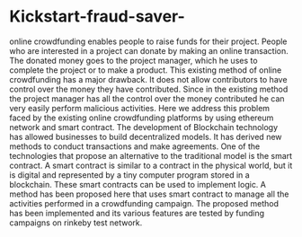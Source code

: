 # Kickstart-fraud-saver-
online crowdfunding enables people to raise funds for their project. People who are interested in a project can donate by making an online transaction. The donated money goes to the project manager, which he uses to complete the project or to make a product. This existing method of online crowdfunding has a major drawback. It does not allow contributors to have control over the money they have contributed. Since in the existing method the project manager has all the control over the money contributed he can very easily perform malicious activities. Here we address this problem faced by the existing online crowdfunding platforms by using ethereum network and smart contract. The development of Blockchain technology has allowed businesses to build decentralized models. It has derived new methods to conduct transactions and make agreements. One of the technologies that propose an alternative to the traditional model is the smart contract. A smart contract is similar to a contract in the physical world, but it is digital and represented by a tiny computer program stored in a blockchain. These smart contracts can be used to implement logic. A method has been proposed here that uses smart contract to manage all the activities performed in a crowdfunding campaign. The proposed method has been implemented and its various features are tested by funding campaigns on rinkeby test network.
